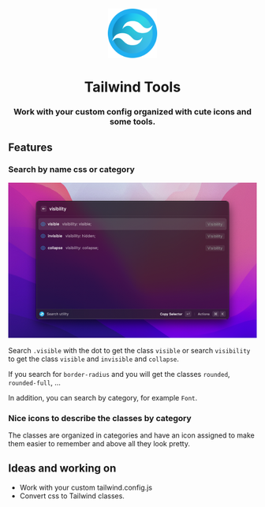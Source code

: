 <p align="center">
<img width=100 src="assets/extension_icon.png">
</p>

<h1 align="center">Tailwind Tools</h1>

<h3 align="center">
Work with your custom config organized with cute icons and some tools.
</h3>

## Features

### Search by name css or category

![Search visibility](metadata/1.png)

Search `.visible` with the dot to get the class `visible` or search `visibility` to get the class `visible` and `invisible` and `collapse`.

If you search for `border-radius` and you will get the classes `rounded`, `rounded-full`, ...

In addition, you can search by category, for example `Font`.

### Nice icons to describe the classes by category

The classes are organized in categories and have an icon assigned to make them easier to remember and above all they look pretty.

## Ideas and working on

- Work with your custom tailwind.config.js
- Convert css to Tailwind classes.
